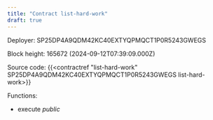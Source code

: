 ```yaml
---
title: "Contract list-hard-work"
draft: true
---
```

Deployer: SP25DP4A9QDM42KC40EXTYQPMQCT1P0R5243GWEGS


 



Block height: 165672 (2024-09-12T07:39:09.000Z)

Source code: {{<contractref "list-hard-work" SP25DP4A9QDM42KC40EXTYQPMQCT1P0R5243GWEGS list-hard-work>}}

Functions:

* execute _public_
